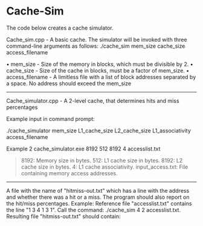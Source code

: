 # Cache-Sim
The code below creates a cache simulator. 


Cache_sim.cpp - A basic cache. 
The simulator will be invoked with three command-line arguments as follows: 
./cache_sim mem_size cache_size access_filename

 • mem_size - Size of the memory in blocks, which must be divisible by 2. 
 • cache_size - Size of the cache in blocks, must be a factor of mem_size.
 • access_filename - A limitless file with a list of block addresses separated 
 by a space. No address should exceed the mem_size

-----------------------------------------------------------------------------------------------------------------
Cache_simulator.cpp - A 2-level cache, that determines hits and miss percentages 

Example input in command prompt: 

./cache_simulator mem_size L1_cache_size L2_cache_size L1_associativity access_filename

Example 2
cache_simulator.exe 8192 512 8192 4 accesslist.txt

> 8192: Memory size in bytes.
> 512: L1 cache size in bytes.
> 8192: L2 cache size in bytes.
> 4: L1 cache associativity.
> input_access.txt: File containing memory access addresses.
>


-------------------------------------------------------------------------------------------------------------------
A file with the name of "hitmiss-out.txt" which has a line with the address and whether there was 
a hit or a miss. The program should also report on the hit/miss percentages. 
Example: 
Reference file "accesslist.txt" contains the line "1 3 4 1 3 1". 
Call the command: ./cache_sim 4 2 accesslist.txt.
 Resulting file "hitmiss-out.txt" should contain:

